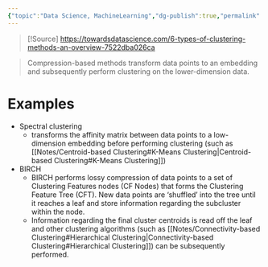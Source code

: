 ```yaml
---
{"topic":"Data Science, MachineLearning","dg-publish":true,"permalink":"/Notes/Compression-based Clustering/","dgPassFrontmatter":true,"noteIcon":""}
---
```


>[!Source] 
>https://towardsdatascience.com/6-types-of-clustering-methods-an-overview-7522dba026ca


> Compression-based methods transform data points to an embedding and subsequently perform clustering on the lower-dimension data.

# Examples
- Spectral clustering
	- transforms the affinity matrix between data points to a low-dimension embedding before performing clustering (such as [[Notes/Centroid-based Clustering#K-Means Clustering\|Centroid-based Clustering#K-Means Clustering]])
- BIRCH 
	- BIRCH performs lossy compression of data points to a set of Clustering Features nodes (CF Nodes) that forms the Clustering Feature Tree (CFT). New data points are ‘shuffled’ into the tree until it reaches a leaf and store information regarding the subcluster within the node.
	- Information regarding the final cluster centroids is read off the leaf and other clustering algorithms (such as [[Notes/Connectivity-based Clustering#Hierarchical Clustering\|Connectivity-based Clustering#Hierarchical Clustering]]) can be subsequently performed.

